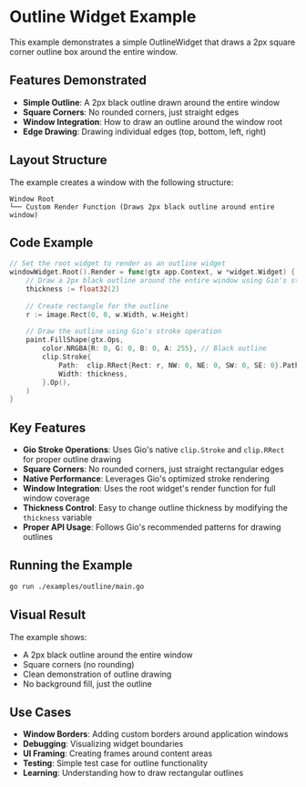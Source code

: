 # Outline Widget Example

This example demonstrates a simple OutlineWidget that draws a 2px square corner outline box around the entire window.

## Features Demonstrated

- **Simple Outline**: A 2px black outline drawn around the entire window
- **Square Corners**: No rounded corners, just straight edges
- **Window Integration**: How to draw an outline around the window root
- **Edge Drawing**: Drawing individual edges (top, bottom, left, right)

## Layout Structure

The example creates a window with the following structure:

```
Window Root
└── Custom Render Function (Draws 2px black outline around entire window)
```

## Code Example

```go
// Set the root widget to render as an outline widget
windowWidget.Root().Render = func(gtx app.Context, w *widget.Widget) {
    // Draw a 2px black outline around the entire window using Gio's stroke operations
    thickness := float32(2)
    
    // Create rectangle for the outline
    r := image.Rect(0, 0, w.Width, w.Height)
    
    // Draw the outline using Gio's stroke operation
    paint.FillShape(gtx.Ops,
        color.NRGBA{R: 0, G: 0, B: 0, A: 255}, // Black outline
        clip.Stroke{
            Path:  clip.RRect{Rect: r, NW: 0, NE: 0, SW: 0, SE: 0}.Path(gtx.Ops),
            Width: thickness,
        }.Op(),
    )
}
```

## Key Features

- **Gio Stroke Operations**: Uses Gio's native `clip.Stroke` and `clip.RRect` for proper outline drawing
- **Square Corners**: No rounded corners, just straight rectangular edges
- **Native Performance**: Leverages Gio's optimized stroke rendering
- **Window Integration**: Uses the root widget's render function for full window coverage
- **Thickness Control**: Easy to change outline thickness by modifying the `thickness` variable
- **Proper API Usage**: Follows Gio's recommended patterns for drawing outlines

## Running the Example

```bash
go run ./examples/outline/main.go
```

## Visual Result

The example shows:
- A 2px black outline around the entire window
- Square corners (no rounding)
- Clean demonstration of outline drawing
- No background fill, just the outline

## Use Cases

- **Window Borders**: Adding custom borders around application windows
- **Debugging**: Visualizing widget boundaries
- **UI Framing**: Creating frames around content areas
- **Testing**: Simple test case for outline functionality
- **Learning**: Understanding how to draw rectangular outlines

